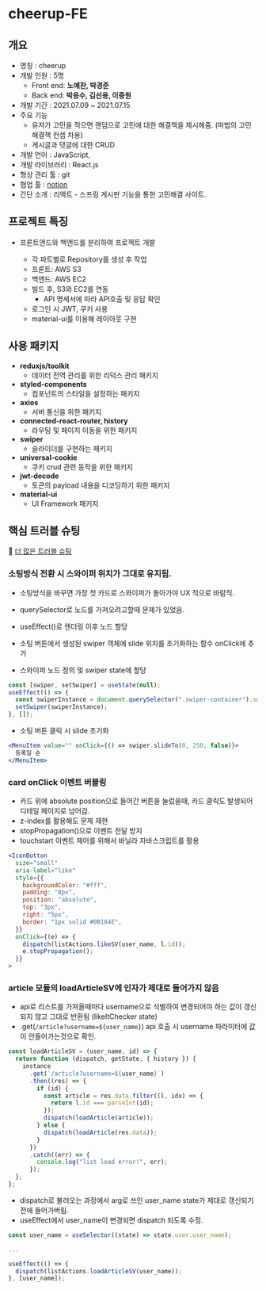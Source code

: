# cheerup-FE

## 개요

- 명칭 : cheerup
- 개발 인원 : 5명
  - Front end: **노예찬, 박경준**
  - Back end: **박응수, 김선용, 이중원**
- 개발 기간 : 2021.07.09 ~ 2021.07.15
- 주요 기능
  - 유저가 고민을 적으면 랜덤으로 고민에 대한 해결책을 제시해줌. (마법의 고민해결책 컨셉 차용)
  - 게시글과 댓글에 대한 CRUD
- 개발 언어 : JavaScript,
- 개발 라이브러리 : React.js
- 형상 관리 툴 : git
- 협업 툴 : [notion](https://www.notion.so/22-1fc891afa24f457aac4aac2cb320a79f)
- 간단 소개 : 리액트 - 스프링 게시판 기능을 통한 고민해결 사이트.

## 프로젝트 특징

- 프론트엔드와 백엔드를 분리하여 프로젝트 개발

  - 각 파트별로 Repository를 생성 후 작업
  - 프론트: AWS S3
  - 백엔드: AWS EC2
  - 빌드 후, S3와 EC2를 연동
    - API 명세서에 따라 API호출 및 응답 확인
  - 로그인 시 JWT, 쿠키 사용
  - material-ui를 이용해 레이아웃 구현

## 사용 패키지

* **reduxjs/toolkit**
  - 데이터 전역 관리를 위한 리덕스 관리 패키지
* **styled-components**
  - 컴포넌트의 스타일을 설정하는 패키지
* **axios**
  - 서버 통신을 위한 패키지
* **connected-react-router, history**
  - 라우팅 및 페이지 이동을 위한 패키지
* **swiper**
  - 슬라이더를 구현하는 패키지
* **universal-cookie**
  - 쿠키 crud 관련 동작을 위한 패키지
* **jwt-decode**
  - 토큰의 payload 내용을 디코딩하기 위한 패키지
* **material-ui**
  - UI Framework 패키지

## 핵심 트러블 슈팅

🚀 [더 많은 트러블 슈팅](https://www.notion.so/43dedf827ea94022bbfc01b87c57e0c9)

### 소팅방식 전환 시 스와이퍼 위치가 그대로 유지됨.
- 소팅방식을 바꾸면 가장 첫 카드로 스와이퍼가 돌아가야 UX 적으로 바람직.
- querySelector로 노드를 가져오려고할때 문제가 있었음.
- useEffect()로 렌더링 이후 노드 할당
- 소팅 버튼에서 생성된 swiper 객체에 slide 위치를 초기화하는 함수 onClick에 추가

- 스와이퍼 노드 정의 및 swiper state에 할당
```jsx
const [swiper, setSwiper] = useState(null);
useEffect(() => {
  const swiperInstance = document.querySelector(".swiper-container").swiper;
  setSwiper(swiperInstance);
}, []);
```

- 소팅 버튼 클릭 시 slide 초기화

```jsx
<MenuItem value="" onClick={() => swiper.slideTo(0, 250, false)}>
  등록일 순
</MenuItem>
```

### card onClick 이벤트 버블링
- 카드 위에 absolute position으로 들어간 버튼을 눌렀을때, 카드 클릭도 발생되어 디테일 페이지로 넘어감.
- z-index를 활용해도 문제 재현
- stopPropagation()으로 이벤트 전달 방지
- touchstart 이벤트 제어를 위해서 바닐라 자바스크립트를 활용

```jsx
<IconButton
  size="small"
  aria-label="like"
  style={{
    backgroundColor: "#fff",
    padding: "8px",
    position: "absolute",
    top: "3px",
    right: "5px",
    border: "1px solid #0B184E",
  }}
  onClick={(e) => {
    dispatch(listActions.likeSV(user_name, l.id));
    e.stopPropagation();
  }}
>
```

### article 모듈의 loadArticleSV에 인자가 제대로 들어가지 않음
- api로 리스트를 가져올때마다 username으로 식별하여 변경되어야 하는 값이 갱신되지 않고 그대로 반환됨 (likeItChecker state)
- .get(`/article?username=${user_name}`) api 호출 시 username 파라미터에 값이 안들어가는것으로 확인.

```jsx
const loadArticleSV = (user_name, id) => {
  return function (dispatch, getState, { history }) {
    instance
      .get(`/article?username=${user_name}`)
      .then((res) => {
        if (id) {
          const article = res.data.filter((l, idx) => {
            return l.id === parseInt(id);
          });
          dispatch(loadArticle(article));
        } else {
          dispatch(loadArticle(res.data));
        }
      })
      .catch((err) => {
        console.log("list load error!", err);
      });
  };
};
```

- dispatch로 불러오는 과정에서 arg로 쓰인 user_name state가 제대로 갱신되기 전에 들어가버림.
- useEffect에서 user_name이 변경되면 dispatch 되도록 수정.

```jsx
const user_name = useSelector((state) => state.user.user_name);

...

useEffect(() => {
  dispatch(listActions.loadArticleSV(user_name));
}, [user_name]);
```
